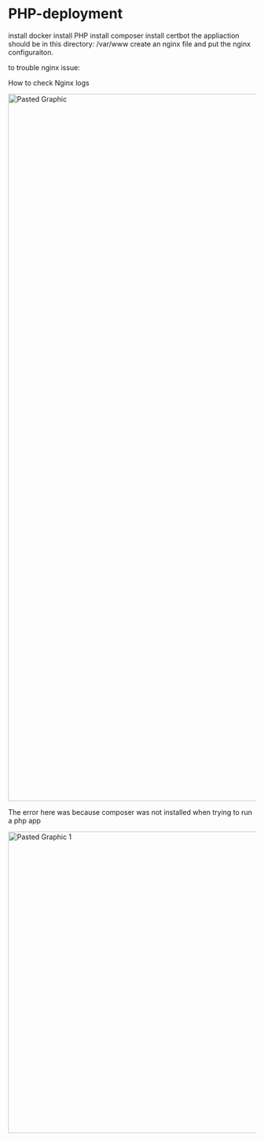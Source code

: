 # PHP-deployment

install docker
install PHP
install composer
install certbot
the appliaction should be in this directory: /var/www
create an nginx file and put the nginx configuraiton.

to trouble nginx issue:

How to check Nginx logs

<img width="1436" alt="Pasted Graphic" src="https://github.com/layor2257/PHP-deployment/assets/49678841/87711ac6-6dcf-45cb-8318-ad979a967bc6">

The error here was because composer was not installed when trying to run a php app

<img width="612" alt="Pasted Graphic 1" src="https://github.com/layor2257/PHP-deployment/assets/49678841/655d1e5b-01c0-4df2-a10a-fdb0d313255b">
